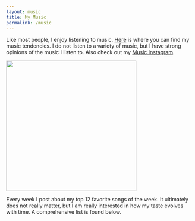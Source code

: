 ```yaml
---
layout: music
title: My Music
permalink: /music
---
```


Like most people, I enjoy listening to music. [Here](https://www.last.fm/user/aidenva) is where you can find my music tendencies. I do not listen to a variety of music, but I have strong opinions of the music I listen to. Also check out my [Music Instagram](https://instagram.com/le.clarion.call).

<a id="last-fm-box" href="https://www.last.fm/user/aidenva"><img src="https://lastfm-recently-played.vercel.app/api?user=aidenva" height="auto" width="350px"/></a>

Every week I post about my top 12 favorite songs of the week. It ultimately does not really matter, but I am really interested in how my taste evolves with time. A comprehensive list is found below.